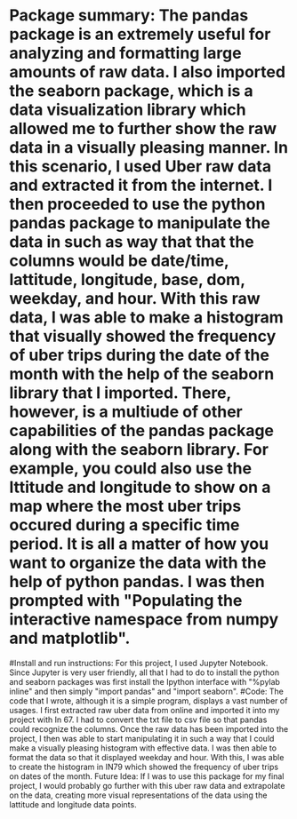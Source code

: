 # Package summary:  The pandas package is an extremely useful for analyzing and formatting large amounts of raw data. I also imported the seaborn package, which is a data visualization library which allowed me to further show the raw data in a visually pleasing manner. In this scenario, I used Uber raw data and extracted it from the internet. I then proceeded to use the python pandas package to manipulate the data in such as way that that the columns would be date/time, lattitude, longitude, base, dom, weekday, and hour. With this raw data, I was able to make a histogram that visually showed the frequency of uber trips during the date of the month with the help of the seaborn library that I imported. There, however, is a multiude of other capabilities of the pandas package along with the seaborn library. For example, you could also use the lttitude and longitude to show on a map where the most uber trips occured during a specific time period. It is all a matter of how you want to organize the data with the help of python pandas. I was then prompted with "Populating the interactive namespace from numpy and matplotlib". 
#Install and run instructions: For this project, I used Jupyter Notebook. Since Jupyter is very user friendly, all that I had to do to install the python and seaborn packages was first install the Ipython interface with "%pylab inline" and then simply "import pandas" and "import seaborn". 
#Code: The code that I wrote, although it is a simple program, displays a vast number of usages. I first extracted raw uber data from online and imported it into my project with In 67. I had to convert the txt file to csv file so that pandas could recognize the columns. Once the raw data has been imported into the project, I then was able to start manipulating it in such a way that I could make a visually pleasing histogram with effective data. I was then able to format the data so that it displayed weekday and hour. With this, I was able to create the histogram in IN79 which showed the frequency of uber trips on dates of the month. 
Future Idea: If I was to use this package for my final project, I would probably go further with this uber raw data and extrapolate on the data, creating more visual representations of the data using the lattitude and longitude data points. 

